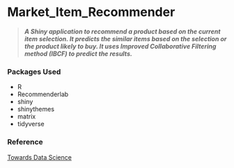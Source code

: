 # Market_Item_Recommender

>***A Shiny application to recommend a product based on the current item selection. It predicts the similar items based on the selection or the product likely to buy. It uses Improved Collaborative Filtering method (IBCF) to predict the results.***

### Packages Used
- R
- Recommenderlab
- shiny
- shinythemes
- matrix
- tidyverse

### Reference
[Towards Data Science](https://towardsdatascience.com/a-r-shiny-application-with-improved-collaborative-filtering-48a82955da6a)
